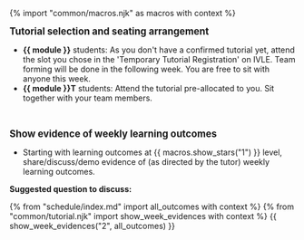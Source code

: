 {% import "common/macros.njk" as macros with context %}

<big>**Tutorial selection and seating arrangement**</big>

* **{{ module }}** students: As you don't have a confirmed tutorial yet, attend the slot you chose in the 'Temporary Tutorial Registration' on IVLE. Team forming will be done in the following week. You are free to sit with anyone this week.
* **{{ module }}T** students: Attend the tutorial pre-allocated to you. Sit together with your team members.

<br/>

<big>****Show evidence of weekly learning outcomes****</big>

* Starting with learning outcomes at {{ macros.show_stars("1") }} level, share/discuss/demo evidence of (as directed by the tutor) weekly learning outcomes.


**Suggested question to discuss:**

<include src="../../book/modeling/modelingStructures/classDiagramsBasic/q-essay-explainClassDiagram.md" />
<include src="../../book/uml/classDiagrams/combine/basic/q-essay-objectDiagramsForClassDiagram.md" />


{% from "schedule/index.md" import all_outcomes with context %}
{% from "common/tutorial.njk" import  show_week_evidences with context %}
{{ show_week_evidences("2", all_outcomes) }}